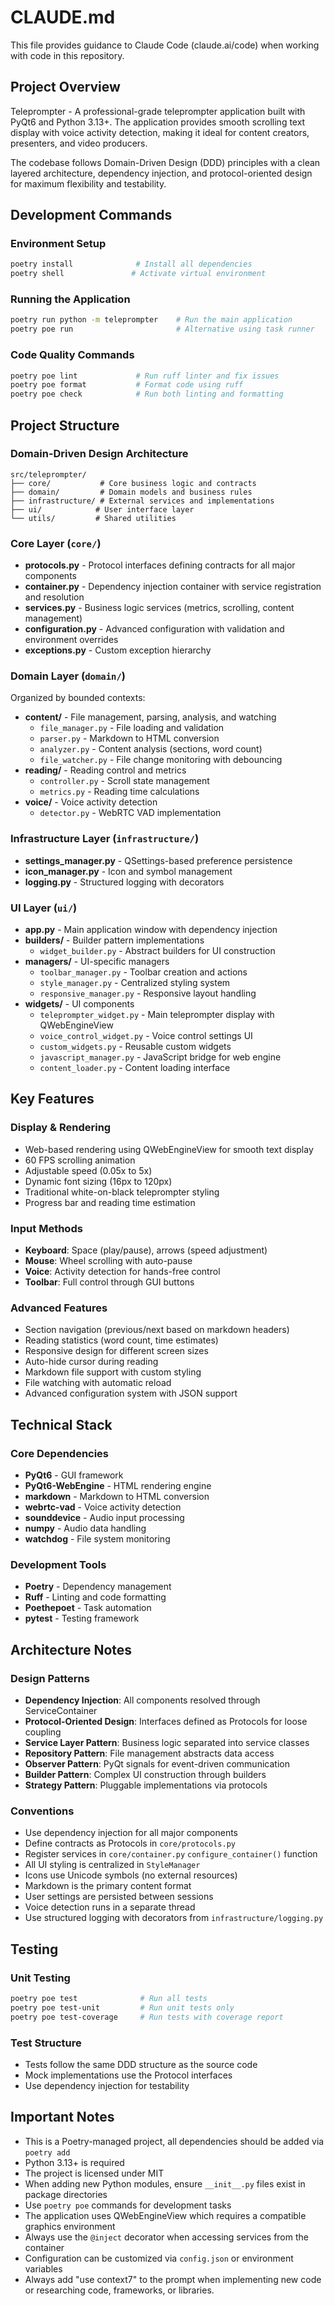# CLAUDE.md

This file provides guidance to Claude Code (claude.ai/code) when working with code in this repository.

## Project Overview

Teleprompter - A professional-grade teleprompter application built with PyQt6 and Python 3.13+. The application provides smooth scrolling text display with voice activity detection, making it ideal for content creators, presenters, and video producers.

The codebase follows Domain-Driven Design (DDD) principles with a clean layered architecture, dependency injection, and protocol-oriented design for maximum flexibility and testability.

## Development Commands

### Environment Setup
```bash
poetry install              # Install all dependencies
poetry shell               # Activate virtual environment
```

### Running the Application
```bash
poetry run python -m teleprompter    # Run the main application
poetry poe run                       # Alternative using task runner
```

### Code Quality Commands
```bash
poetry poe lint             # Run ruff linter and fix issues
poetry poe format           # Format code using ruff
poetry poe check            # Run both linting and formatting
```

## Project Structure

### Domain-Driven Design Architecture
```
src/teleprompter/
├── core/           # Core business logic and contracts
├── domain/         # Domain models and business rules
├── infrastructure/ # External services and implementations
├── ui/            # User interface layer
└── utils/         # Shared utilities
```

### Core Layer (`core/`)
- **protocols.py** - Protocol interfaces defining contracts for all major components
- **container.py** - Dependency injection container with service registration and resolution
- **services.py** - Business logic services (metrics, scrolling, content management)
- **configuration.py** - Advanced configuration with validation and environment overrides
- **exceptions.py** - Custom exception hierarchy

### Domain Layer (`domain/`)
Organized by bounded contexts:
- **content/** - File management, parsing, analysis, and watching
  - `file_manager.py` - File loading and validation
  - `parser.py` - Markdown to HTML conversion
  - `analyzer.py` - Content analysis (sections, word count)
  - `file_watcher.py` - File change monitoring with debouncing
- **reading/** - Reading control and metrics
  - `controller.py` - Scroll state management
  - `metrics.py` - Reading time calculations
- **voice/** - Voice activity detection
  - `detector.py` - WebRTC VAD implementation

### Infrastructure Layer (`infrastructure/`)
- **settings_manager.py** - QSettings-based preference persistence
- **icon_manager.py** - Icon and symbol management
- **logging.py** - Structured logging with decorators

### UI Layer (`ui/`)
- **app.py** - Main application window with dependency injection
- **builders/** - Builder pattern implementations
  - `widget_builder.py` - Abstract builders for UI construction
- **managers/** - UI-specific managers
  - `toolbar_manager.py` - Toolbar creation and actions
  - `style_manager.py` - Centralized styling system
  - `responsive_manager.py` - Responsive layout handling
- **widgets/** - UI components
  - `teleprompter_widget.py` - Main teleprompter display with QWebEngineView
  - `voice_control_widget.py` - Voice control settings UI
  - `custom_widgets.py` - Reusable custom widgets
  - `javascript_manager.py` - JavaScript bridge for web engine
  - `content_loader.py` - Content loading interface

## Key Features

### Display & Rendering
- Web-based rendering using QWebEngineView for smooth text display
- 60 FPS scrolling animation
- Adjustable speed (0.05x to 5x)
- Dynamic font sizing (16px to 120px)
- Traditional white-on-black teleprompter styling
- Progress bar and reading time estimation

### Input Methods
- **Keyboard**: Space (play/pause), arrows (speed adjustment)
- **Mouse**: Wheel scrolling with auto-pause
- **Voice**: Activity detection for hands-free control
- **Toolbar**: Full control through GUI buttons

### Advanced Features
- Section navigation (previous/next based on markdown headers)
- Reading statistics (word count, time estimates)
- Responsive design for different screen sizes
- Auto-hide cursor during reading
- Markdown file support with custom styling
- File watching with automatic reload
- Advanced configuration system with JSON support

## Technical Stack

### Core Dependencies
- **PyQt6** - GUI framework
- **PyQt6-WebEngine** - HTML rendering engine
- **markdown** - Markdown to HTML conversion
- **webrtc-vad** - Voice activity detection
- **sounddevice** - Audio input processing
- **numpy** - Audio data handling
- **watchdog** - File system monitoring

### Development Tools
- **Poetry** - Dependency management
- **Ruff** - Linting and code formatting
- **Poethepoet** - Task automation
- **pytest** - Testing framework

## Architecture Notes

### Design Patterns
- **Dependency Injection**: All components resolved through ServiceContainer
- **Protocol-Oriented Design**: Interfaces defined as Protocols for loose coupling
- **Service Layer Pattern**: Business logic separated into service classes
- **Repository Pattern**: File management abstracts data access
- **Observer Pattern**: PyQt signals for event-driven communication
- **Builder Pattern**: Complex UI construction through builders
- **Strategy Pattern**: Pluggable implementations via protocols

### Conventions
- Use dependency injection for all major components
- Define contracts as Protocols in `core/protocols.py`
- Register services in `core/container.py` `configure_container()` function
- All UI styling is centralized in `StyleManager`
- Icons use Unicode symbols (no external resources)
- Markdown is the primary content format
- User settings are persisted between sessions
- Voice detection runs in a separate thread
- Use structured logging with decorators from `infrastructure/logging.py`

## Testing

### Unit Testing
```bash
poetry poe test              # Run all tests
poetry poe test-unit         # Run unit tests only
poetry poe test-coverage     # Run tests with coverage report
```

### Test Structure
- Tests follow the same DDD structure as the source code
- Mock implementations use the Protocol interfaces
- Use dependency injection for testability

## Important Notes

- This is a Poetry-managed project, all dependencies should be added via `poetry add`
- Python 3.13+ is required
- The project is licensed under MIT
- When adding new Python modules, ensure `__init__.py` files exist in package directories
- Use `poetry poe` commands for development tasks
- The application uses QWebEngineView which requires a compatible graphics environment
- Always use the `@inject` decorator when accessing services from the container
- Configuration can be customized via `config.json` or environment variables
- Always add "use context7" to the prompt when implementing new code or researching code, frameworks, or libraries.